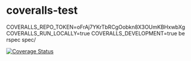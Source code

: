coveralls-test
==============

COVERALLS_REPO_TOKEN=oFrAj7YKrTbRCgOobkn8X3OUmKBHxwbXg COVERALLS_RUN_LOCALLY=true COVERALLS_DEVELOPMENT=true be rspec spec/

[![Coverage Status](http://localhost:3000/repos/nickmerwin/coveralls-test/badge.png?branch=master)](http://localhost:3000/r/nickmerwin/coveralls-test?branch=master)
